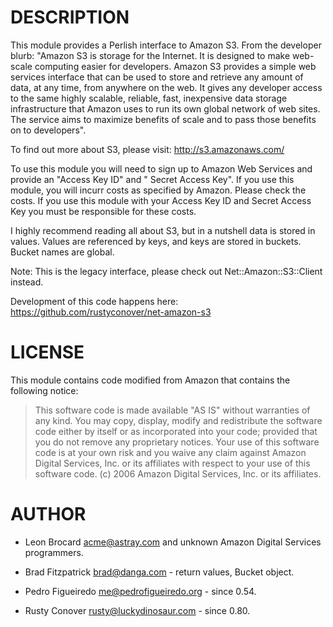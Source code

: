 # DESCRIPTION

This module provides a Perlish interface to Amazon S3. From the
developer blurb: "Amazon S3 is storage for the Internet. It is designed
to make web-scale computing easier for developers. Amazon S3 provides a
simple web services interface that can be used to store and retrieve any
amount of data, at any time, from anywhere on the web. It gives any
developer access to the same highly scalable, reliable, fast,
inexpensive data storage infrastructure that Amazon uses to run its own
global network of web sites. The service aims to maximize benefits of
scale and to pass those benefits on to developers".

To find out more about S3, please visit: http://s3.amazonaws.com/

To use this module you will need to sign up to Amazon Web Services and
provide an "Access Key ID" and " Secret Access Key". If you use this
module, you will incurr costs as specified by Amazon. Please check the
costs. If you use this module with your Access Key ID and Secret Access
Key you must be responsible for these costs.

I highly recommend reading all about S3, but in a nutshell data is
stored in values. Values are referenced by keys, and keys are stored in
buckets. Bucket names are global.

Note: This is the legacy interface, please check out
Net::Amazon::S3::Client instead.

Development of this code happens here:
https://github.com/rustyconover/net-amazon-s3

# LICENSE

This module contains code modified from Amazon that contains the
following notice:

> This software code is made available "AS IS" without warranties of any
> kind.  You may copy, display, modify and redistribute the software
> code either by itself or as incorporated into your code; provided that
> you do not remove any proprietary notices.  Your use of this software
> code is at your own risk and you waive any claim against Amazon
> Digital Services, Inc. or its affiliates with respect to your use of
> this software code. (c) 2006 Amazon Digital Services, Inc. or its
> affiliates.

# AUTHOR

* Leon Brocard <acme@astray.com> and unknown Amazon Digital Services programmers.

* Brad Fitzpatrick <brad@danga.com> - return values, Bucket object.

* Pedro Figueiredo <me@pedrofigueiredo.org> - since 0.54.

* Rusty Conover <rusty@luckydinosaur.com> - since 0.80.
